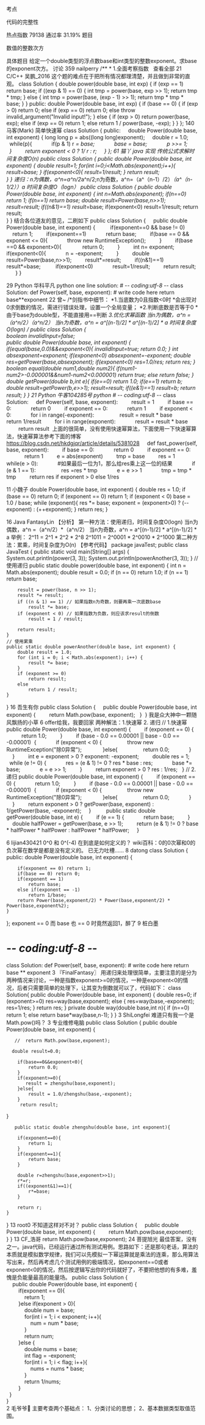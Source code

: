考点    

代码的完整性

热点指数    79138
通过率    31.19%
题目    

数值的整数次方


具体题目    给定一个double类型的浮点数base和int类型的整数exponent。求base的exponent次方。
讨论    359
nailperry
 /** * 1.全面考察指数  
查看全部
21
C/C++
吴鹏_2016
  这个题的难点在于把所有情况都理清楚，并且做到非常的直观。              class Solution {
    double power(double base, int exp) {
        if (exp == 1) return base;
        if ((exp & 1) == 0) {
            int tmp = power(base, exp >> 1);
            return tmp * tmp;
        } else {
            int tmp = power(base, (exp - 1) >> 1);
            return tmp * tmp * base;
        }
    }
public:
    double Power(double base, int exp) {
        if (base == 0) {
            if (exp > 0) return 0;
            else if (exp == 0) return 0;
            else throw invalid_argument("Invalid input!");
        } else {
            if (exp > 0) return power(base, exp);
            else if (exp == 0) return 1;
            else return 1 / power(base, -exp);
        }
    }
}; 
140
马客(Mark)
  简单快速幂 
class Solution {
public:
    double Power(double base, int exponent) {
        long long p = abs((long long)exponent);
    	double r = 1.0;
        while(p){
            if(p & 1) r *= base;
            base *= base;
            p >>= 1;
        }
        return exponent < 0 ? 1/ r : r;
    }
};
61
猫丫
java 实现
传统公式求解时间复杂度O(n)
public class Solution {
    public double Power(double base, int exponent) {
        double  result=1;
        for(int i=0;i<Math.abs(exponent);i++){
            result*=base;
        }
        if(exponent<0){
            result=1/result;
        }
        return result;             
  }
} 
递归：n为偶数，a^n=a^n/2*a^n/2;n为奇数，a^n=（a^（n-1）/2）*（a^（n-1/2））*a
时间复杂度O（logn） public class Solution {
    public double Power(double base, int exponent) {
        int n=Math.abs(exponent);
        if(n==0)
            return 1;
        if(n==1)
            return base;
        double  result=Power(base,n>>1);
        result*=result;
        if((n&1)==1)
            result*=base; 
        if(exponent<0)
            result=1/result;
        return result;             
  }
}
结合各位道友的意见，二刷如下
public class Solution {
    public double Power(double base, int exponent) { 
        if(exponent==0 && base != 0)
            return 1;
        if(exponent==1)
            return base;
        if(base == 0 && exponent <= 0){
            throw new RuntimeException();
        }
        if(base ==0 && exponent>0){ 
            return 0;
        }
        int n= exponent;
        if(exponent<0){
            n = -exponent;
        }
        double  result=Power(base,n>>1);
        result*=result;
        if((n&1)==1)
            result*=base; 
        if(exponent<0)
            result=1/result;
        return result;     
  }
}
 
29
Python
华科平凡
  python one line solution:  # -*- coding:utf-8 -*-
class Solution:
    def Power(self, base, exponent):
        # write code here
        return base**exponent
22
曾~
/*剑指书中细节：
*1.当底数为0且指数<0时
*会出现对0求倒数的情况，需进行错误处理，设置一个全局变量；
*2.判断底数是否等于0
*由于base为double型，不能直接用==判断
*3.优化求幂函数
*当n为偶数，a^n =（a^n/2）*（a^n/2） 
*当n为奇数，a^n = a^[(n-1)/2] * a^[(n-1)/2] * a 
*时间复杂度O(logn)
*/
public class Solution {  
      boolean invalidInput=false;     
      public double Power(double base, int exponent) {      
        if(equal(base,0.0)&&exponent<0){
            invalidInput=true;
            return 0.0;
        }
        int absexponent=exponent;
        if(exponent<0)
            absexponent=-exponent;
        double res=getPower(base,absexponent);
        if(exponent<0)
            res=1.0/res;
        return res;
  }
    boolean equal(double num1,double num2){
        if(num1-num2>-0.000001&&num1-num2<0.000001)
            return true;
        else
            return false;
    }
    double getPower(double b,int e){
        if(e==0)
            return 1.0;
        if(e==1)
            return b;
        double result=getPower(b,e>>1);
        result*=result;
        if((e&1)==1)
            result*=b;
        return result;
    }
} 
21
Python
牛客104285号
  python # -*- coding:utf-8 -*-
class Solution:
    def Power(self, base, exponent):
        result = 1
        if base == 0:
            return 0
        if exponent == 0:
            return 1
        if exponent < 0:
            for i in range(-exponent):
                result = result * base
            return 1/result
        for i in range(exponent):
            result = result * base
        return result
  上面的很简单，没有使用快速幂算法，下面使用一下快速幂算法，快速幂算法参考下面的博客 https://blog.csdn.net/hkdgjqr/article/details/5381028     def fast_power(self, base, exponent):
        if base == 0:
            return 0 
        if exponent == 0:
            return 1
        e = abs(exponent)
        tmp = base
        res = 1
        while(e > 0):
            #如果最后一位为1，那么给res乘上这一位的结果
            if (e & 1 == 1):
                res =res * tmp
            e = e >> 1
            tmp = tmp * tmp
        return res if exponent > 0 else 1/res
 
11
小魏子
double Power(double base, int exponent) {
    double res = 1.0;
    if (base == 0)
        return 0;
    if (exponent == 0)
        return 1;
    if (exponent < 0)
        base = 1.0 / base;
    while (exponent){
        res *= base;
        exponent = (exponent>0) ? (--exponent) : (++exponent);
    }
    return res;
}
 
16
Java
FantasyLin
【分析】
  第一种方法：使用递归，时间复杂度O(logn) 
当n为偶数，a^n =（a^n/2）*（a^n/2）
当n为奇数，a^n = a^[(n-1)/2] * a^[(n-1)/2] * a
  举例： 
2^11 = 2^1 * 2^2 * 2^8
2^1011 = 2^0001 * 2^0010 * 2^1000
  第二种方法：累乘，时间复杂度为O(n) 
【参考代码】
package javaTest;
public class JavaTest {
    public static void main(String[] args) {
    	System.out.println(power(3, 3));
    	System.out.println(powerAnother(3, 3));
    }
    // 使用递归
    public static double power(double base, int exponent) {
    	int n = Math.abs(exponent);
    	double result = 0.0;
    	if (n == 0)
    		return 1.0;
    	if (n == 1)
    		return base;
    	
    	result = power(base, n >> 1);
    	result *= result;
    	if ((n & 1) == 1) // 如果指数n为奇数，则要再乘一次底数base
    		result *= base;
    	if (exponent < 0) // 如果指数为负数，则应该求result的倒数
    		result = 1 / result;
    	
    	return result;
    }
    // 使用累乘
    public static double powerAnother(double base, int exponent) {
    	double result = 1.0;
    	for (int i = 0; i < Math.abs(exponent); i++) {
    		result *= base;
    	}
    	if (exponent >= 0)
    		return result;
    	else
    		return 1 / result;
    }
    
}
16
吾生有你
public class Solution {
    public double Power(double base, int exponent) {
        return Math.pow(base, exponent);
  } 
}
 我是众大神中一颗随风飘扬的小草
6
offer给我，我要回家
  两种解法：1.快速幂 2. 递归  //    1.快速幂
   public double Power(double base, int exponent) {
        if (exponent == 0) {
            return 1.0;
        }
        if (base - 0.0 == 0.00001 || base - 0.0 == -0.00001)  {
            if (exponent < 0) {
                throw new RuntimeException("除0异常"); 
            }else{
                return 0.0;
            }
        }
        int e = exponent > 0 ? exponent: -exponent;
        double res = 1;
        while (e != 0) {
            res = (e & 1) != 0 ? res * base : res;
            base *= base;
            e = e >> 1;
        }
        return exponent > 0 ? res : 1/res;
  }
//    2.递归
    public double Power(double base, int exponent) {
        if (exponent == 0) {
            return 1.0;
        }
        if (base - 0.0 == 0.00001 || base - 0.0 == -0.00001)  {
            if (exponent < 0) {
                throw new RuntimeException("除0异常"); 
            }else{
                return 0.0;
            }
        }
        return exponent > 0 ? getPower(base, exponent) : 1/getPower(base, -exponent);
    }
    
    public static double getPower(double base, int e) {
        if (e == 1) {
            return base;
        }
        double halfPower = getPower(base, e >> 1);
        return (e & 1) != 0 ? base * halfPower * halfPower : halfPower * halfPower;
    }
 
6
lijian430421
  0^0 和 0^(-4) 在到底是如何定义的？ wiki百科：0的0次幂和0的负次幂在数学是都是没有定义的。 已无力吐槽……
8
datong
class Solution {
public:
    double Power(double base, int exponent) {
        
        if(exponent == 0) return 1;
        if(base == 0) return 0;
        if(exponent == 1) 
    		return base;
        else if(exponent == -1)
            return 1/base;
        return Power(base,exponent/2) * Power(base,exponent/2) * Power(base,exponent%2);
    }
};
 exponent == 0 而 base 也 == 0 时竟然返回1，醉了
9
桩白墨
# -*- coding:utf-8 -*-
class Solution:
    def Power(self, base, exponent):
        # write code here
        return base ** exponent
3
『FinalFantasy〗
用递归来处理很简单，主要注意的是分为两种情况来讨论，一种是指数exponent>=0的情况，一种是exponent<0的情况，后者只需要简单的处理下，让其变为倒数就可以了，代码如下： class Solution{
    public double Power(double base, int exponent) {
        double res=0;
        if (exponent>=0)
        res=way(base,exponent);
        else {
            res=way(base,-exponent);
            res=1/res;
        }
        return res;
    }
    private double way(double base,int n){
        if (n==0)
            return 1;
        else
            return base*way(base,n-1);
    }
}
3
ShiLongfei
难道只有我一个是Math.pow()吗？
3
专业维修电脑
public class Solution {
    public double Power(double base, int exponent) {
        
       //  return Math.pow(base,exponent);
        
      double result=0.0; 
    	
        if(base==0&&exponent<0){
            return 0.0;
        }
        if(exponent>=0){
           result = zhengshu(base,exponent);
        }else{
        	result = 1.0/zhengshu(base,-exponent);
        }     
         return result;  
  }
    
    
       public static double zhengshu(double base, int exponent){
    	
        if(exponent==0){
            return 1;
        }
        if(exponent==1){
            return base;
        }
        
        double r=zhengshu(base,exponent>>1);
        r*=r;
        if((exponent&1)==1){
            r*=base;
        } 
        
    	return r;
    }
}
13
root0
  不知道这样对不对？ 
  public class Solution {     public double Power(double base,
  int exponent) {         return Math.pow(base,exponent);  
  } } 
13
CF_浩哥
return Math.pow(base,exponent);
24
菩提旭光
最佳答案，没有之一。java代码，已经运行通过所有测试用例。思路如下：还是那句老话，算法的本质就是模拟数学规律，我们可以先模拟一下幂运算就是乘法的连乘，那么用算法写出来，然后再考虑几个测试用例的极端情况，如exponent==0或者exponent<0的情况，然后按逻辑写出你的代码就好了，不要把他想的有多难，羞愧是负能量最高的能量场。
   public class Solution {  
       public double Power(double base, int exponent) {  
           if(exponent == 0){  
               return 1;  
           }else if(exponent > 0){  
               double num = base;  
               for(int i = 1; i < exponent; i++){  
                   num = num * base;  
               }  
               return num;  
           }else {  
               double nums = base;  
               int flag = -exponent;  
               for(int i = 1; i < flag; i++){  
                   nums = nums * base;  
               }  
               return 1/nums;  
           }  
     }  
   }  
2
毛爷爷👴
  主要考查两个基础点：    1、分类讨论的思想；    2、基本数据类型取值范围。 
